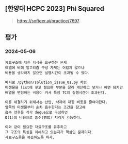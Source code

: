 ## [한양대 HCPC 2023] Phi Squared
> https://softeer.ai/practice/7697

## 평가
### 2024-05-06
```
자료구조에 대한 지식을 요구하는 문제
레벨에 비해 알고리즘 구성 자체는 어렵지 않으나
비용을 생각하지 않으면 실행시간이 초과될 수 있다.

예시로 /python/solution_issue_01.py 처럼
미생물을 list에 넣고 필요한 부분을 잘라 계산하고 넣거나 빼면 되지만
배열을 변형하는 비용이 커서 특정 TC의 실행시간이 초과된다.

이를 해결하기 위해서는 삽입, 삭제에 대한 비용을 줄여야한다.
앞쪽의 미생물부터 순차 흡수한다는 조건을 참고해
흡수 전후를 각각 deque으로 구성하면
O(1)의 비용으로 흡수(병합) 처리가 가능하다.

이와 같이 필요한 자료구조를 유추하고
그 구조의 특성을 이해하고 있는지가 핵심인 문제이다.
자료구조론을 복습하도록 하자.
```